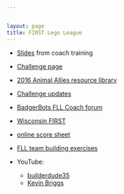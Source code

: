 ```yaml
---


layout: page
title: FIRST Lego League
---
```

- [Slides](https://docs.google.com/presentation/d/1YNfqxVOo-hJ8g2j-gOzqryhK1mLG3aVS_JGAtBgtC78/edit#slide=id.p4)
  from coach training

- [Challenge page](http://www.firstlegoleague.org/challenge)

- [2016 Animal Allies resource library](http://www.firstinspires.org/resource-library/fll/animal-allies-challenge-updates-and-resources)

- [Challenge updates](https://firstinspiresst01.blob.core.windows.net/fll/animal-allies-challenge-updates.pdf)

- [BadgerBots FLL Coach forum](https://groups.google.com/a/badgerbots.org/forum/#!forum/fllmentors)

- [Wisconsin FIRST](http://registration.wi-first.org)

- [online score sheet](http://flltournament.com/Scoresheet.aspx?CID=29)

- [FLL team building exercises](http://youngbotbuilders.blogspot.com/2011/04/fll-teambuilding-activities.html)

- YouTube:
  - [builderdude35](https://www.youtube.com/channel/UCuXq-jiU0ANeBcF_Tvq1D7g)
  - [Kevin Briggs](https://www.youtube.com/channel/UCeebzVOg5Iv4hVqKTFdaqUQ)
